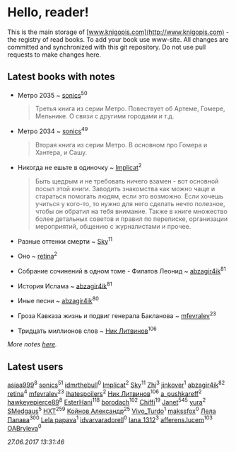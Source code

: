# Hello, reader!
This is the main storage of [www.knigopis.com](http://www.knigopis.com) - the registry of read books.
To add your book use www-site. All changes are committed and synchronized with this git repository.
Do not use pull requests to make changes here.


## Latest books with notes
* Метро 2035 ~ [sonics](users/588/5880221-vkontakte)<sup>50</sup>
    > Третья книга из серии Метро.
    > Повествует об Артеме, Гомере, Мельнике. О связи с другими городами и т.д.

* Метро 2034 ~ [sonics](users/588/5880221-vkontakte)<sup>49</sup>
    > Вторая книга из серии Метро.
    > В основном про Гомера и Хантера, и Сашу.

* Никогда не ешьте в одиночку ~ [Implicat](users/118/118341692435130654754-google)<sup>2</sup>
    > Быть щедрым и не требовать ничего взамен - вот основной посыл этой книги. 
    > Заводить знакомства как можно чаще и стараться помогать людям, если это возможно. 
    > Если хочешь учиться у кого-то, то нужно для него сделать нечто полезное, чтобы он обратил на тебя внимание.
    > Также в книге множество более детальных советов и правил по переписке, организации мероприятий, общению с журналистами и прочее.

* Разные оттенки смерти ~ [Sky](users/118/118049897850017649660-google)<sup>11</sup>

* Оно ~ [retina](users/390/3900602-vkontakte)<sup>2</sup>

* Собрание сочинений в одном томе - Филатов Леонид ~ [abzagir4ik](users/362/3621623-vkontakte)<sup>81</sup>

* История Ислама ~ [abzagir4ik](users/362/3621623-vkontakte)<sup>81</sup>

* Иные песни ~ [abzagir4ik](users/362/3621623-vkontakte)<sup>80</sup>

* Гроза Кавказа жизнь и подвиг генерала Бакланова ~ [mfevralev](users/140/140966150-vkontakte)<sup>23</sup>

* Тридцать миллионов слов ~ [Ник Литвинов](users/241/241974816-vkontakte)<sup>106</sup>


_More notes [here](latest_books_with_notes.md)._


## Latest users
[asiaa999](users/102/102830650203830834064-google)<sup>8</sup> 
[sonics](users/588/5880221-vkontakte)<sup>51</sup> 
[idmrthebull](users/154/154209086-vkontakte)<sup>0</sup> 
[Implicat](users/118/118341692435130654754-google)<sup>2</sup> 
[Sky](users/118/118049897850017649660-google)<sup>11</sup> 
[Zhi](users/104/104502610850806942588-google)<sup>3</sup> 
[jinkover](users/287/287977730-vkontakte)<sup>1</sup> 
[abzagir4ik](users/362/3621623-vkontakte)<sup>82</sup> 
[retina](users/390/3900602-vkontakte)<sup>4</sup> 
[mfevralev](users/140/140966150-vkontakte)<sup>23</sup> 
[ihatespoilers](users/638/63898155-vkontakte)<sup>2</sup> 
[Ник Литвинов](users/241/241974816-vkontakte)<sup>106</sup> 
[a_pushkareff](users/309/3092108195-twitter)<sup>2</sup> 
[hawkeyepierce89](users/317/317314037-vkontakte)<sup>8</sup> 
[EsterHani](users/305/30558181-vkontakte)<sup>118</sup> 
[borodach](users/157/15706320-vkontakte)<sup>102</sup> 
[Chiffi](users/105/105831994080785626680-google)<sup>19</sup> 
[Janet](users/108/108113656204404967440-google)<sup>545</sup> 
[yura](users/816/816552068523262-facebook)<sup>2</sup> 
[SMedgaus](users/162/162444669-vkontakte)<sup>5</sup> 
[HXT](users/100/100002563462782-facebook)<sup>259</sup> 
[Койнов Александр](users/414/414040473-vkontakte)<sup>25</sup> 
[Vivo_Turdo](users/115/115154203761453486437-google)<sup>1</sup> 
[makssfox](users/239/239513704-yandex)<sup>0</sup> 
[Лела Папава](users/761/76187635-vkontakte)<sup>300</sup> 
[Lela papava](users/281/281023294-vkontakte)<sup>1</sup> 
[idvarvaradorell](users/385/385280558-vkontakte)<sup>0</sup> 
[lana_1312](users/460/4609218-vkontakte)<sup>3</sup> 
[afferens.lucem](users/196/196071655-vkontakte)<sup>103</sup> 
[OABryleva](users/117/117066050609750163659-google)<sup>0</sup> 


_27.06.2017 13:31:46_
